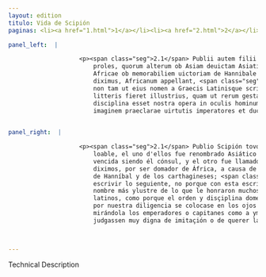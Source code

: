 ```yaml
---
layout: edition
titulo: Vida de Scipión
paginas: <li><a href="1.html">1</a></li><li><a href="2.html">2</a></li><li><a href="3.html">3</a></li><li><a href="4.html">4</a></li><li><a href="5.html">5</a></li><li><a href="6.html">6</a></li><li><a href="7.html">7</a></li><li><a href="8.html">8</a></li><li><a href="9.html">9</a></li><li><a href="10.html">10</a></li><li><a href="11.html">11</a></li><li><a href="12.html">12</a></li><li><a href="13.html">13</a></li><li><a href="14.html">14</a></li><li><a href="15.html">15</a></li><li><a href="16.html">16</a></li><li><a href="17.html">17</a></li><li><a href="18.html">18</a></li><li><a href="19.html">19</a></li><li><a href="20.html">20</a></li><li><a href="21.html">21</a></li><li><a href="22.html">22</a></li><li><a href="23.html">23</a></li><li><a href="24.html">24</a></li><li><a href="25.html">25</a></li><li><a href="26.html">26</a></li><li><a href="27.html">27</a></li><li><a href="28.html">28</a></li><li><a href="29.html">29</a></li><li><a href="30.html">30</a></li><li><a href="31.html">31</a></li><li><a href="32.html">32</a></li><li><a href="33.html">33</a></li><li><a href="34.html">34</a></li><li><a href="35.html">35</a></li><li><a href="36.html">36</a></li><li><a href="37.html">37</a></li><li><a href="38.html">38</a></li><li><a href="39.html">39</a></li><li><a href="40.html">40</a></li><li><a href="41.html">41</a></li><li><a href="42.html">42</a></li><li><a href="43.html">43</a></li><li><a href="44.html">44</a></li><li><a href="45.html">45</a></li><li><a href="46.html">46</a></li><li><a href="47.html">47</a></li><li><a href="48.html">48</a></li><li><a href="49.html">49</a></li><li><a href="50.html">50</a></li><li><a href="51.html">51</a></li><li><a href="52.html">52</a></li><li><a href="53.html">53</a></li><li><a href="54.html">54</a></li><li><a href="55.html">55</a></li><li><a href="56.html">56</a></li><li><a href="57.html">57</a></li><li><a href="58.html">58</a></li><li><a href="59.html">59</a></li><li><a href="60.html">60</a></li><li><a href="61.html">61</a></li><li><a href="62.html">62</a></li><li><a href="63.html">63</a></li><li><a href="64.html">64</a></li><li><a href="65.html">65</a></li><li><a href="66.html">66</a></li><li><a href="67.html">67</a></li><li><a href="68.html">68</a></li><li><a href="69.html">69</a></li><li><a href="70.html">70</a></li><li><a href="71.html">71</a></li><li><a href="72.html">72</a></li><li><a href="73.html">73</a></li><li><a href="74.html">74</a></li>

panel_left:  |

                    <p><span class="seg">2.1</span> Publii autem filii fuere Scipiones duo egregia sine dubio
                        proles, quorum alterum ob Asiam deuictam Asiaticum, alterum uero domitorem
                        Africae ob memorabiliem uictoriam de Hannibale et de Poenis, ut supra
                        diximus, Africanum appellant, <span class="seg">2</span> de quo haec scribenda suscepimus,
                        non tam ut eius nomen a Graecis Latinisque scriptoribus celebratum his
                        litteris fieret illustrius, quam ut rerum gestarum series et domestica
                        disciplina esset nostra opera in oculis hominum collocata, quam ueluti
                        imaginem praeclarae uirtutis imperatores et duces <span class="tooltip">cum<span class="tooltiptext">eorum #P eam #S #U </span></span> intuerentur, imitatione dignissimam iudicarent.</p>
                

panel_right:  |

                    <p><span class="seg">2.1</span> Publio Scipión tovo dos fijos Scipiones, sin dubda prole muy
                        loable, el uno d'ellos fue renombrado Asiático por ser Asia sojugada o
                        vencida siendo él cónsul, y el otro fue llamado Africano, segund suso
                        diximos, por ser domador de África, a causa de la memorable victoria que ovo
                        de Hanníbal y de los carthagineses; <span class="seg">2</span> de quien nos encargamos
                        escrivir lo seguiente, no porque con esta escriptura oviesse de se fazer su
                        nombre más ylustre de lo que le honraron muchos otros escriptores griegos y
                        latinos, como porque el orden y disçiplina doméstica de sus buenas fazañas
                        por nuestra diligencia se colocase en los ojos de los ombres, porque
                        mirándola los emperadores o capitanes como a ymagen de muy clara virtud, la
                        judgassen muy digna de imitaçión o de querer la remedar. </p>

                

---
```


Technical Description 